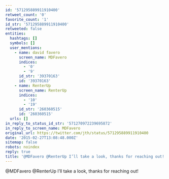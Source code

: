```yaml
---
id: '571295889911910400'
retweet_count: '0'
favorite_count: '1'
id_str: '571295889911910400'
retweeted: false
entities:
  hashtags: []
  symbols: []
  user_mentions:
    - name: david favero
      screen_name: MDFavero
      indices:
        - '0'
        - '9'
      id_str: '39370163'
      id: '39370163'
    - name: RenterUp
      screen_name: RenterUp
      indices:
        - '10'
        - '19'
      id_str: '260360515'
      id: '260360515'
  urls: []
in_reply_to_status_id_str: '571270972239695872'
in_reply_to_screen_name: MDFavero
original_url: https://twitter.com/jth/status/571295889911910400
date: '2015-02-27T13:08:48.000Z'
sitemap: false
robots: noindex
reply: true
title: '@MDFavero @RenterUp I’ll take a look, thanks for reaching out!'
---
```


@MDFavero @RenterUp I’ll take a look, thanks for reaching out!